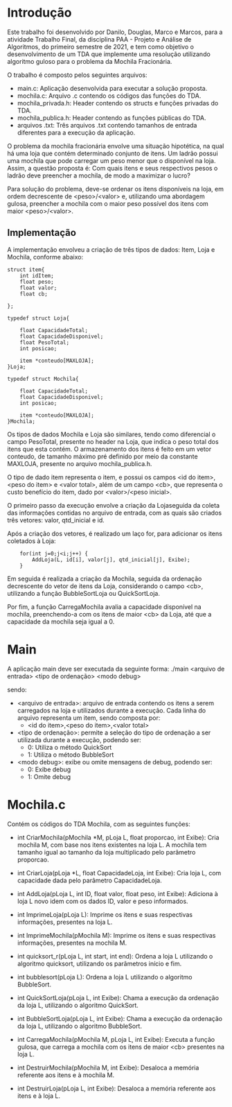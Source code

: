 # Introdução
Este trabalho foi desenvolvido por Danilo, Douglas, Marco e Marcos, para a atividade Trabalho Final, da disciplina PAA - Projeto e Análise de Algoritmos, do primeiro semestre de 2021, e tem como objetivo o desenvolvimento de um TDA que implemente uma resolução utilizando algoritmo guloso para o problema da Mochila Fracionária.

O trabalho é composto pelos seguintes arquivos:

- main.c: Aplicação desenvolvida para executar a solução proposta.
- mochila.c: Arquivo .c contendo os códigos das funções do TDA.
- mochila_privada.h: Header contendo os structs e funções privadas do TDA.
- mochila_publica.h: Header contendo as funções públicas do TDA.
- arquivos .txt: Três arquivos .txt contendo tamanhos de entrada diferentes para a execução da aplicação.

O problema da mochila fracionária envolve uma situação hipotética, na qual há uma loja que contém determinado conjunto de itens. Um ladrão possui uma mochila que pode carregar um peso menor que o disponível na loja. Assim, a questão proposta é: Com quais itens e seus respectivos pesos o ladrão deve preencher a mochila, de modo a maximizar o lucro?

Para solução do problema, deve-se ordenar os itens disponíveis na loja, em ordem decrescente de \<peso>/\<valor> e, utilizando uma abordagem gulosa, preencher a mochila com o maior peso possível dos itens com maior \<peso>/\<valor>. 

## Implementação

A implementação envolveu a criação de três tipos de dados: Item, Loja e Mochila, conforme abaixo:

```
struct item{
    int idItem;
    float peso;
    float valor;
    float cb;

};

typedef struct Loja{
    
    float CapacidadeTotal;
    float CapacidadeDisponivel;
    float PesoTotal;
    int posicao;

    item *conteudo[MAXLOJA];
}Loja;

typedef struct Mochila{
    
    float CapacidadeTotal;
    float CapacidadeDisponivel;
    int posicao;

    item *conteudo[MAXLOJA];
}Mochila;
```

Os tipos de dados Mochila e Loja são similares, tendo como diferencial o campo PesoTotal, presente no header na Loja, que indica o peso total dos itens que esta contém. O armazenamento dos itens é feito em um vetor conteudo, de tamanho máximo pré definido por meio da constante MAXLOJA, presente no arquivo mochila_publica.h.

O tipo de dado item representa o item, e possui os campos \<id do item>, \<peso do item> e \<valor total>, além de um campo \<cb>, que representa o custo benefício do item, dado por \<valor>/\<peso inicial>.

O primeiro passo da execução envolve a criação da Lojaseguida da coleta das informações contidas no arquivo de entrada, com as quais são criados três vetores: valor, qtd_inicial e id.

Após a criação dos vetores, é realizado um laço for, para adicionar os itens coletados à Loja:

```
    for(int j=0;j<i;j++) {
        AddLoja(L, id[i], valor[j], qtd_inicial[j], Exibe);
    }
```

Em seguida é realizada a criação da Mochila, seguida da ordenação decrescente do vetor de itens da Loja, considerando o campo \<cb>, utilizando a função BubbleSortLoja ou QuickSortLoja.

Por fim, a função CarregaMochila avalia a capacidade disponível na mochila, preenchendo-a com os itens de maior \<cb> da Loja, até que a capacidade da mochila seja igual a 0.

# Main
A aplicação main deve ser executada da seguinte forma:
  ./main \<arquivo de entrada> \<tipo de ordenação> \<modo debug>
 
sendo:
  - \<arquivo de entrada>: arquivo de entrada contendo os itens a serem carregados na loja e utilizados durante a execução. Cada linha do arquivo representa um item, sendo composta por:
    - \<id do item>,\<peso do item>,\<valor total>
  - \<tipo de ordenação>: permite a seleção do tipo de ordenação a ser utilizada durante a execução, podendo ser:
    - 0: Utiliza o método QuickSort
    - 1: Utiliza o método BubbleSort
  - \<modo debug>: exibe ou omite mensagens de debug, podendo ser:
    - 0: Exibe debug
    - 1: Omite debug

# Mochila.c
Contém os códigos do TDA Mochila, com as seguintes funções:

- int CriarMochila(pMochila \*M, pLoja L, float proporcao, int Exibe): Cria mochila M, com base nos itens existentes na loja L. A mochila tem tamanho igual ao tamanho da loja multiplicado pelo parâmetro proporcao.

- int CriarLoja(pLoja \*L, float CapacidadeLoja, int Exibe): Cria loja L, com capacidade dada pelo parâmetro CapacidadeLoja.

- int AddLoja(pLoja L, int ID, float valor, float peso, int Exibe): Adiciona à loja L novo idem com os dados ID, valor e peso informados.

- int ImprimeLoja(pLoja L): Imprime os itens e suas respectivas informações, presentes na loja L.
 
- int ImprimeMochila(pMochila M): Imprime os itens e suas respectivas informações, presentes na mochila M.

- int quicksort_r(pLoja L, int start, int end): Ordena a loja L utilizando o algoritmo quicksort, utilizando os parâmetros início e fim.

- int bubblesort(pLoja L): Ordena a loja L utilizando o algoritmo BubbleSort.

- int QuickSortLoja(pLoja L, int Exibe): Chama a execução da ordenação da loja L, utilizando o algoritmo QuickSort.

- int BubbleSortLoja(pLoja L, int Exibe): Chama a execução da ordenação da loja L, utilizando o algoritmo BubbleSort.

- int CarregaMochila(pMochila M, pLoja L, int Exibe): Executa a função gulosa, que carrega a mochila com os itens de maior \<cb> presentes na loja L.

- int DestruirMochila(pMochila M, int Exibe): Desaloca a memória referente aos itens e à mochila M.

- int DestruirLoja(pLoja L, int Exibe): Desaloca a memória referente aos itens e à loja L.
